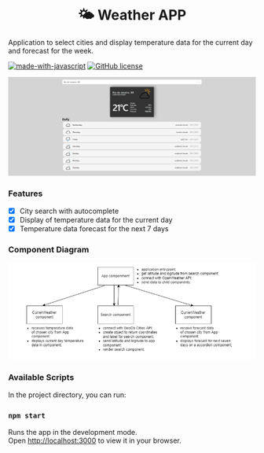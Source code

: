 <h1 align="center">🌤 Weather APP</a></h1>
Application to select cities and display temperature data for the current day and forecast for the week.  
<br />

[![made-with-javascript](https://img.shields.io/badge/Made%20with-JavaScript-1f425f.svg)](https://www.javascript.com)
[![GitHub license](https://img.shields.io/github/license/Naereen/StrapDown.js.svg)](https://github.com/Naereen/StrapDown.js/blob/master/LICENSE)

![application screen](https://raw.githubusercontent.com/dropecosta/weather-application/master/src/assets/screen.png)

### Features

- [x] City ​​search with autocomplete
- [x] Display of temperature data for the current day
- [x] Temperature data forecast for the next 7 days

### Component  Diagram

![component diagram](https://raw.githubusercontent.com/dropecosta/weather-application/master/src/assets/diagram.png)

### Available Scripts

In the project directory, you can run:

### `npm start`

Runs the app in the development mode.\
Open [http://localhost:3000](http://localhost:3000) to view it in your browser.

